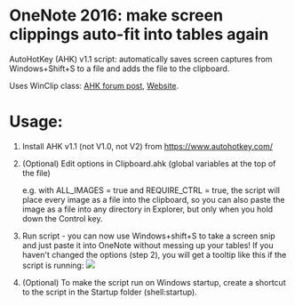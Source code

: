 # OneNote 2016: make screen clippings auto-fit into tables again
AutoHotKey (AHK) v1.1 script: automatically saves screen captures from Windows+Shift+S to a file and adds the file to the clipboard.

Uses WinClip class: [AHK forum post](https://autohotkey.com/board/topic/74670-class-winclip-direct-clipboard-manipulations/), [Website](https://apathysoftworks.com/ahk/index.html).

# Usage:
1. Install AHK v1.1 (not V1.0, not V2) from https://www.autohotkey.com/
2. (Optional) Edit options in Clipboard.ahk (global variables at the top of the file)
       
   e.g. with ALL_IMAGES = true and REQUIRE_CTRL = true, the script will place every image as a file into the clipboard, so you can also paste the image as a file into any directory in Explorer, but only when you hold down the Control key.
3. Run script - you can now use Windows+shift+S to take a screen snip and just paste it into OneNote without messing up your tables! If you haven't changed the options (step 2), you will get a tooltip like this if the script is running: ![](https://raw.githubusercontent.com/Henri-J-Norden/OneNote-make-screen-clippings-fit-into-tables/c25a0dea099c63fad0db209c0814f0f5d3181823/Example%20tooltip.png)
4. (Optional) To make the script run on Windows startup, create a shortcut to the script in the Startup folder (shell:startup).

